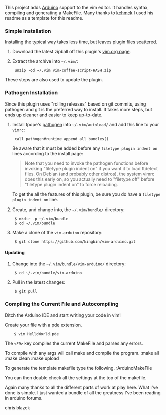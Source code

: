 
This project adds [Arduino] support to the vim editor. It handles syntax, compiling and generating a MakeFile.
Many thanks to [kchmck] I used his readme as a template for this readme.

[Arduino]: http://pragprog.com/magazines/2011-04/create-your-own-arduino-ide
[kchmck]: https://github.com/kchmck

### Simple Installation

Installing the typical way takes less time, but leaves plugin files scattered.

1. Download the latest zipball off this plugin's [vim.org page][zipball].

2. Extract the archive into `~/.vim/`:

        unzip -od ~/.vim vim-coffee-script-HASH.zip

These steps are also used to update the plugin.

[zipball]: http://www.vim.org/scripts/script.php?script_id=3590

### Pathogen Installation

Since this plugin uses "rolling releases" based on git commits, using pathogen
and git is the preferred way to install. It takes more steps, but ends up
cleaner and easier to keep up-to-date.

1. Install tpope's [pathogen] into `~/.vim/autoload/` and add this line to your
   `vimrc`:

        call pathogen#runtime_append_all_bundles()

    Be aware that it must be added before any `filetype plugin indent on`
    lines according to the install page:

    > Note that you need to invoke the pathogen functions before invoking
    > "filetype plugin indent on" if you want it to load ftdetect files. On
    > Debian (and probably other distros), the system vimrc does this early on,
    > so you actually need to "filetype off" before "filetype plugin indent on"
    > to force reloading.

    To get the all the features of this plugin, be sure you do have a `filetype
    plugin indent on` line.

[pathogen]: http://www.vim.org/scripts/script.php?script_id=2332

2. Create, and change into, the `~/.vim/bundle/` directory:

        $ mkdir -p ~/.vim/bundle
        $ cd ~/.vim/bundle

3. Make a clone of the `vim-arduino` repository:

        $ git clone https://github.com/kingbin/vim-arduino.git

#### Updating

1. Change into the `~/.vim/bundle/vim-arduino/` directory:

        $ cd ~/.vim/bundle/vim-arduino

2. Pull in the latest changes:

        $ git pull

### Compiling the Current File and Autocompiling

Ditch the Arduino IDE and start writing your code in vim!

Create your file with a pde extension. 

        $ vim HelloWorld.pde

The `<F9>` key compiles the current MakeFile and parses any errors.

To compile with any args will call make and compile the program.
        :make all
        :make clean
        :make upload

To generate the template makefile type the following.
        :ArduinoMakeFile

You can then double check all the settings at the top of the makefile.


Again many thanks to all the different parts of work at play here. What I've done is simple. I just wanted a bundle of all the greatness I've been reading in arduino forums.


chris blazek
